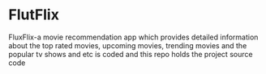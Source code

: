 # FlutFlix
FluxFlix-a movie recommendation app which provides detailed information about the top rated movies, upcoming movies, trending movies and the popular tv shows and etc is coded and this repo holds the project source code
